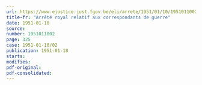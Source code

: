 ```yaml
---
url: https://www.ejustice.just.fgov.be/eli/arrete/1951/01/10/1951011002/justel
title-fr: "Arrêté royal relatif aux correspondants de guerre"
date: 1951-01-10
source:
number: 1951011002
page: 325
case: 1951-01-10/02
publication: 1951-01-18
starts:
modifies:
pdf-original:
pdf-consolidated:
---
```


